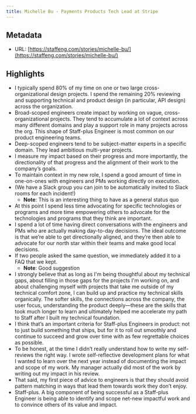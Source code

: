 ```yaml
---
title: Michelle Bu - Payments Products Tech Lead at Stripe
---
```

## Metadata
* URL: [https://staffeng.com/stories/michelle-bu/](https://staffeng.com/stories/michelle-bu/)

## Highlights
* I typically spend 80% of my time on one or two large cross-organizational design projects. I spend the remaining 20% reviewing and supporting technical and product design (in particular, API design) across the organization.
* Broad-scoped engineers create impact by working on vague, cross-organizational projects. They tend to accumulate a lot of context across many different domains and play a support role in many projects across the org. This shape of Staff-plus Engineer is most common on our product engineering teams.
* Deep-scoped engineers tend to be subject-matter experts in a specific domain. They lead ambitious multi-year projects.
* I measure my impact based on their progress and more importantly, the directionality of that progress and the alignment of their work to the company’s goals.
* To maintain context in my new role, I spend a good amount of time in one-on-ones with engineers and PMs working directly on execution.
* (We have a Slack group you can join to be automatically invited to Slack rooms for each incident!)
  * **Note**: This is an interesting thing to have as a general status quo
* At this point I spend less time advocating for specific technologies or programs and more time empowering others to advocate for the technologies and programs that they think are important.
* I spend a lot of time having direct conversations with the engineers and PMs who are actually making day-to-day decisions. The ideal outcome is that we’re able to get directionally aligned, and they’re then able to advocate for our north star within their teams and make good local decisions.
* If two people asked the same question, we immediately added it to a FAQ that we kept.
  * **Note**: Good suggestion
* I strongly believe that as long as I'm being thoughtful about my technical gaps, about filling in those gaps for the projects I'm working on, and about challenging myself with projects that take me outside of my technical comfort zone, I can build up and practice my technical skills organically. The softer skills, the connections across the company, the user focus, understanding the product deeply—these are the skills that took much longer to learn and ultimately helped me accelerate my path to Staff after I built my technical foundation.
* I think that’s an important criteria for Staff-plus Engineers in product: not to just build something that ships, but for it to roll out smoothly and continue to succeed and grow over time with as few regrettable choices as possible.
* To be honest, at the time I didn’t really understand how to write my self-reviews the right way. I wrote self-reflective development plans for what I wanted to learn over the next year instead of documenting the impact and scope of my work. My manager actually did most of the work by writing out my impact in his review.
* That said, my first piece of advice to engineers is that they should avoid pattern matching in ways that lead them towards work they don’t enjoy.
* Staff-plus. A big component of being successful as a Staff-plus Engineer is being able to identify and scope net-new impactful work and to convince others of its value and impact.